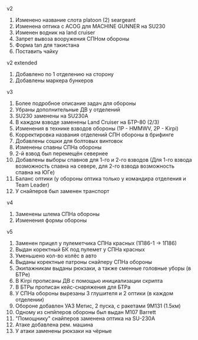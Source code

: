v2

1. Изменено название слота platoon (2) seargeant
2. Изменена оптика с ACOG для MACHINE GUNNER на SU230
3. Изменен водник на land cruiser
4. Запрет вывоза вооружения СПНом обороны
5. Форма tan для такистана
6. Поставить чайку

v2 extended

1. Добавлено по 1 отделению на сторону
2. Добавлены маркера бункеров

v3 

1. Более подробное описание задач для обороны
2. Убраны дополнительные ДВ у отделений
3. SU230 заменены на SU230A
4. В каждом взводе заменены Land Cruiser на БТР-80 (2/3)
5. Изменения в технике взводов обороны (1P - HMMWV, 2P - Kirpi)
6. Корректировка названия отделений СПН обороны в брифинге
7. Добавлены сошки для болтовых винтовок
8. Изменены спавны СПНа обороны
9. 2-й взвод был перемещён севернее
10. Добавлены выборы спавнов для 1-го и 2-го взводов (Для 1-го взвода возможность спавна на севере, для 2-го взвода возможность спавна на ЮГе)
11. Баланс оптики (у обороны оптика только у командира отделения и Team Leader)
12. У снайперов был заменен транспорт

v4

1. Заменены шлема СПНа обороны
2. Изменения формы обороны

v5

1. Заменен прицел у пулеметчика СПНа красных (1П86-1 -> 1П86)
2. Выдан коректный БК под пулемет у СПНа красных
3. Уменьшено кол-во колёс в авто
4. Выданы коректные патроны снайперу СПНа обороны
5. Экипажникам выданы рюкзаки, а также сменные головные уборы (в БТРе)
6. В Kirpi прописаны ДВ с помощью инициализации скрипта
7. В БТРы прописан кейс-снаряжения для БТРа
8. У СПНа обороны вырезаны 3 глушителя и 2 оптики (в каждом отделении)
9. Обороне добавлен УАЗ Метис, 2 пуска, с ракетами 9M131 (1.5км)
10. Одному из снпйперов обороны был выдан M107 Barrett
11. "Помощнику" снайперов заменена оптика на SU-230A
12. Атаке добавлена рем. машина
13. У атаки заменены рюкзаки на чёрные
